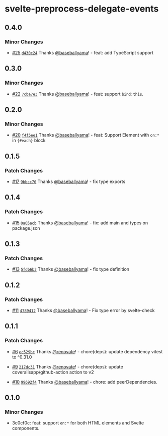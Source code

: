 # svelte-preprocess-delegate-events

## 0.4.0

### Minor Changes

- [#25](https://github.com/baseballyama/svelte-preprocess-delegate-events/pull/25) [`d430c24`](https://github.com/baseballyama/svelte-preprocess-delegate-events/commit/d430c24a033b996e84886068740b2ed6687abb5e) Thanks [@baseballyama](https://github.com/baseballyama)! - feat: add TypeScript support

## 0.3.0

### Minor Changes

- [#22](https://github.com/baseballyama/svelte-preprocess-delegate-events/pull/22) [`7cba7e3`](https://github.com/baseballyama/svelte-preprocess-delegate-events/commit/7cba7e37622af70ae3dafcacae8f44ae68aefba2) Thanks [@baseballyama](https://github.com/baseballyama)! - feat: support `bind:this`.

## 0.2.0

### Minor Changes

- [#20](https://github.com/baseballyama/svelte-preprocess-delegate-events/pull/20) [`f4f5ee1`](https://github.com/baseballyama/svelte-preprocess-delegate-events/commit/f4f5ee14a4ad94635541aa51cf0d15e7cd56b9a2) Thanks [@baseballyama](https://github.com/baseballyama)! - feat: Support Element with `on:*` in `{#each}` block

## 0.1.5

### Patch Changes

- [#17](https://github.com/baseballyama/svelte-preprocess-delegate-events/pull/17) [`9bbcc70`](https://github.com/baseballyama/svelte-preprocess-delegate-events/commit/9bbcc700f57bd6e980720af52e8faeeea18cfaa0) Thanks [@baseballyama](https://github.com/baseballyama)! - fix type exports

## 0.1.4

### Patch Changes

- [#15](https://github.com/baseballyama/svelte-preprocess-delegate-events/pull/15) [`0a05acb`](https://github.com/baseballyama/svelte-preprocess-delegate-events/commit/0a05acbd29b0be23e5783ec317b1abb0d707c228) Thanks [@baseballyama](https://github.com/baseballyama)! - fix: add main and types on package.json

## 0.1.3

### Patch Changes

- [#13](https://github.com/baseballyama/svelte-preprocess-delegate-events/pull/13) [`5fdb6b3`](https://github.com/baseballyama/svelte-preprocess-delegate-events/commit/5fdb6b3209be3ce4c18c56f4ee85301fe5f88ce8) Thanks [@baseballyama](https://github.com/baseballyama)! - fix type definition

## 0.1.2

### Patch Changes

- [#11](https://github.com/baseballyama/svelte-preprocess-delegate-events/pull/11) [`4789412`](https://github.com/baseballyama/svelte-preprocess-delegate-events/commit/478941204513caee23b2eee68250f56d35611ed5) Thanks [@baseballyama](https://github.com/baseballyama)! - Fix type error by svelte-check

## 0.1.1

### Patch Changes

- [#6](https://github.com/baseballyama/svelte-preprocess-delegate-events/pull/6) [`ec529bc`](https://github.com/baseballyama/svelte-preprocess-delegate-events/commit/ec529bca7ec3d81ddb4469a19e71a8d29987d8a4) Thanks [@renovate](https://github.com/apps/renovate)! - chore(deps): update dependency vitest to ^0.31.0

- [#9](https://github.com/baseballyama/svelte-preprocess-delegate-events/pull/9) [`217dc31`](https://github.com/baseballyama/svelte-preprocess-delegate-events/commit/217dc31c03241c5cd3062c18e28327095321f3d3) Thanks [@renovate](https://github.com/apps/renovate)! - chore(deps): update coverallsapp/github-action action to v2

- [#10](https://github.com/baseballyama/svelte-preprocess-delegate-events/pull/10) [`99692f4`](https://github.com/baseballyama/svelte-preprocess-delegate-events/commit/99692f4f8dd330a40b751d655f453c5f05e9d9b9) Thanks [@baseballyama](https://github.com/baseballyama)! - chore: add peerDependencies.

## 0.1.0

### Minor Changes

- 3c0cf0c: feat: support `on:*` for both HTML elements and Svelte components.
